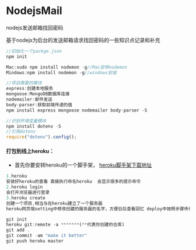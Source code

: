 # NodejsMail
nodejs发送邮箱找回密码

基于nodejs为后台的发送邮箱请求找回密码的一些知识点记录和补充

~~~js
//初始化一个packge.json
npm init

Mac:sudo npm install nodemon -g//Mac安转nodemon
Mindows:npm install nodemon -g//windows安装
~~~

~~~js
//项目需要的模块
express:创建本地服务
mongoose:MongoDB数据库连接
nodemailer:邮件发送
body-parser:获取前端传递的值
npm install express mongoose nodemailer body-parser -S
~~~

~~~js
//识别环境变量模块
npm install dotenv -S
//引用dotenv
require("dotenv").config();
~~~



####	打包到线上heroku：

- 首先你要安转heroku的一个脚手架，
  [heroku脚手架下载地址](https://devcenter.heroku.com/articles/heroku-cli#download-and-install)

~~~js
1.heroku
安装好heroku的查看 直接执行命名heroku  会显示很多的提示命令
2.heroku login
会打开浏览器进行登录
3.heroku create
创建一个项目,相当与在heroku建立了一个服务器
heroku网页端setting中修改创建的服务器的名字，方便日后查看回忆 deploy中按照步骤传代码到heroku就可以了

git init
heroku git:remote -a *******(**代表你创建的仓库)
git add .
git commit -am "make it better"
git push heroku master
~~~



